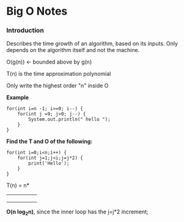 # Big O Notes

### Introduction
Describes the time growth of an algorithm, based on its inputs. Only depends on the algorithm itself and not the machine.

O(g(n)) <- bounded above by g(n)

T(n) is the time approximation polynomial

Only write the highest order "n" inside O

**Example**

```
for(int i=n -1; i>=0; i--) {
	for(int j =9; j>0; j--) {
		System.out.println(" hello ");
	}
}
```


**Find the T and O of the following:**
```
for(int i=0;i<n;i++) {
	for(int j=1;j<i;j=j*2) {
		print('Hello');
	}
}
```


T(n) = n*

|   |   |   |   |   |
|---|---|---|---|---|
|   |   |   |   |   |
|   |   |   |   |   |
|   |   |   |   |   | 


**O(n log<sub>2</sub>n)**, since the inner loop has the j=j*2 increment;